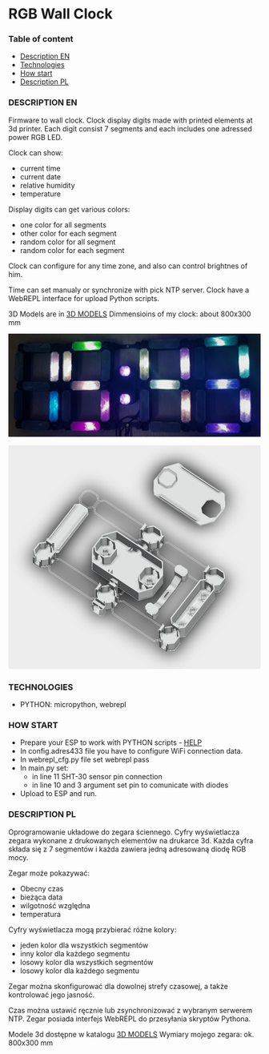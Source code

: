 # RGB Wall Clock

### Table of content

- [Description EN](#description-pl)
- [Technologies](#technologies)
- [How start](#how-start)
- [Description PL](#description-pl)

### DESCRIPTION EN

Firmware to wall clock.
Clock display digits made with printed elements at 3d printer.
Each digit consist 7 segments and each includes one adressed power RGB LED.

Clock can show:
- current time
- current date
- relative humidity
- temperature

Display digits can get various colors:
- one color for all segments
- other color for each segment
- random color for all segment
- random color for each segment

Clock can configure for any time zone, and also can control brightnes of him.

Time can set manualy or synchronize with pick NTP server.
Clock have a WebREPL interface for upload Python scripts.

3D Models are in [3D MODELS](./3d_models/)
Dimmensioins of my clock: about 800x300 mm

![MY CLOCK PHOTO](./my_clock.jpg)


![MY CLOCK ELEMENTS MODELS](./model.png)

### TECHNOLOGIES
 
- PYTHON: micropython, webrepl

### HOW START

- Prepare your ESP to work with PYTHON scripts - [HELP](https://docs.micropython.org/en/latest/esp8266/tutorial/intro.html)
- In config.adres433 file you have to configure WiFi connection data.
- In webrepl_cfg.py file set webrepl pass
- In main.py set:
	- in line 11 SHT-30 sensor pin connection
	- in line 10 and 3 argument set pin to comunicate with diodes
- Upload to ESP and run.

### DESCRIPTION PL

Oprogramowanie układowe do zegara ściennego.
Cyfry wyświetlacza zegara wykonane z drukowanych elementów na drukarce 3d.
Każda cyfra składa się z 7 segmentów i każda zawiera jedną adresowaną diodę RGB mocy.

Zegar może pokazywać:
- Obecny czas
- bieżąca data
- wilgotność względna
- temperatura

Cyfry wyświetlacza mogą przybierać różne kolory:
- jeden kolor dla wszystkich segmentów
- inny kolor dla każdego segmentu
- losowy kolor dla wszystkich segmentów
- losowy kolor dla każdego segmentu

Zegar można skonfigurować dla dowolnej strefy czasowej, a także kontrolować jego jasność.

Czas można ustawić ręcznie lub zsynchronizować z wybranym serwerem NTP.
Zegar posiada interfejs WebREPL do przesyłania skryptów Pythona.

Modele 3d dostępne w katalogu [3D MODELS](./3d_models/)
Wymiary mojego zegara: ok. 800x300 mm